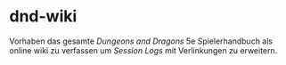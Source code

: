 # dnd-wiki
Vorhaben das gesamte *Dungeons and Dragons* 5e Spielerhandbuch als online wiki zu verfassen um *Session Logs* mit Verlinkungen zu erweitern.
